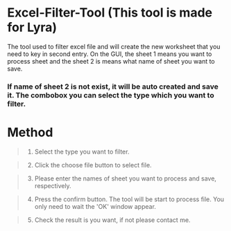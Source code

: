 # Excel-Filter-Tool (This tool is made for Lyra)

The tool used to filter excel file and will create the new worksheet that you need to key in second entry. 
On the GUI, the sheet 1 means you want to process sheet and the sheet 2 is means what name of sheet you want to save. 

### **If name of sheet 2 is not exist, it will be auto created and save it. The combobox you can select the type which you want to filter.**

# Method

> 1. Select the type you want to filter.

> 2. Click the choose file button to select file.

> 3. Please enter the names of sheet you want to process and save, respectively.

> 4. Press the confirm button. The tool will be start to process file. You only need to wait the 'OK' window appear.

> 5. Check the result is you want, if not please contact me.




